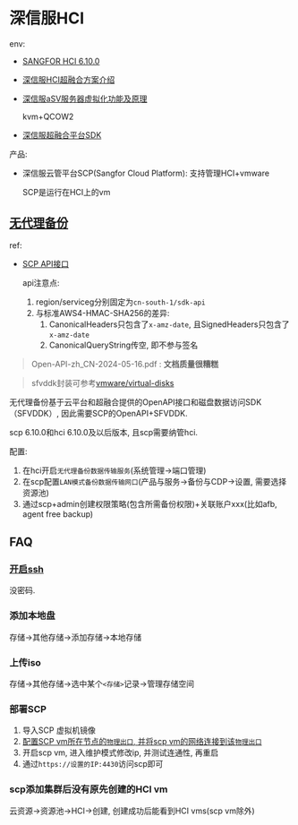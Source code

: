 # 深信服HCI
env:
- [SANGFOR HCI 6.10.0](https://support.sangfor.com.cn/productDocument/read?product_id=33&version_id=993&category_id=283660)
- [深信服HCI超融合方案介绍](https://www.yunzhan365.com/basic/94915681.html)
- [深信服aSV服务器虚拟化功能及原理](https://www.sangfor.com.cn/news/202111202111261041)

    kvm+QCOW2
- [深信服超融合平台SDK](https://github.com/ynu/scp)

产品:
- 深信服云管平台SCP(Sangfor Cloud Platform): 支持管理HCI+vmware

    SCP是运行在HCI上的vm

## [无代理备份](https://support.sangfor.com.cn/productDocument/read?product_id=36&version_id=1022&category_id=285299)
ref:
- [SCP API接口](https://support.sangfor.com.cn/productDocument/read?product_id=36&version_id=1022&category_id=285689)

    api注意点:
    1. region/serviceg分别固定为`cn-south-1/sdk-api`
    1. 与标准AWS4-HMAC-SHA256的差异:
        1. CanonicalHeaders只包含了`x-amz-date`, 且SignedHeaders只包含了`x-amz-date`
        1. CanonicalQueryString传空, 即不参与签名

> Open-API-zh_CN-2024-05-16.pdf : **文档质量很糟糕**

> sfvddk封装可参考[vmware/virtual-disks](https://github.com/vmware/virtual-disks)

无代理备份基于云平台和超融合提供的OpenAPI接口和磁盘数据访问SDK（SFVDDK）, 因此需要SCP的OpenAPI+SFVDDK.

scp 6.10.0和hci 6.10.0及以后版本, 且scp需要纳管hci.

配置:
1. 在hci开启`无代理备份数据传输服务`(系统管理->端口管理)
1. 在scp配置`LAN模式备份数据传输网口`(产品与服务->备份与CDP->设置, 需要选择资源池)
1. 通过scp+admin创建权限策略(包含所需备份权限)+关联账户xxx(比如afb, agent free backup) 

## FAQ
### [开启ssh](https://support.sangfor.com.cn/productDocument/read?product_id=33&version_id=993&category_id=283314&type=1)
没密码.

### 添加本地盘
存储->其他存储->添加存储->本地存储

### 上传iso
存储->其他存储->选中某个`<存储>`记录->管理存储空间

### 部署SCP
1. 导入SCP 虚拟机镜像
1. [配置SCP vm所在节点的`物理出口`, 并将scp vm的网络连接到该`物理出口`](https://www.bilibili.com/video/BV1WM4m1C7NT)
1. 开启scp vm, 进入维护模式修改ip, 并测试连通性, 再重启
1. 通过`https://设置的IP:4430`访问scp即可

### scp添加集群后没有原先创建的HCI vm
云资源->资源池->HCI->创建, 创建成功后能看到HCI vms(scp vm除外)